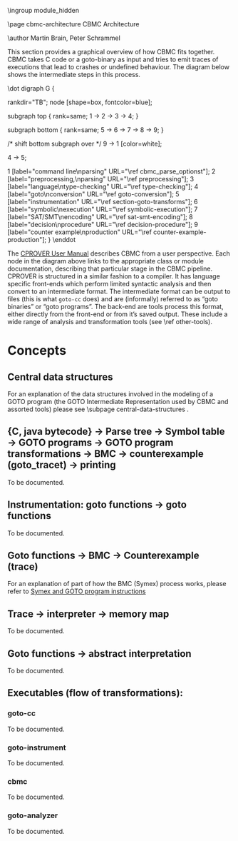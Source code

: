\ingroup module_hidden

\page cbmc-architecture CBMC Architecture

\author Martin Brain, Peter Schrammel

This section provides a graphical overview of how CBMC fits together.
CBMC takes C code or a goto-binary as input and tries to emit traces
of executions that lead to crashes or undefined behaviour. The diagram
below shows the intermediate steps in this process.

\dot
digraph G {

  rankdir="TB";
  node [shape=box, fontcolor=blue];

  subgraph top {
    rank=same;
    1 -> 2 -> 3 -> 4;
  }

  subgraph bottom {
    rank=same;
    5 -> 6 -> 7 -> 8 -> 9;
  }

  /* shift bottom subgraph over */
  9 -> 1 [color=white];

  4 -> 5;

  1 [label="command line\nparsing" URL="\ref cbmc_parse_optionst"];
  2 [label="preprocessing,\nparsing" URL="\ref preprocessing"];
  3 [label="language\ntype-checking" URL="\ref type-checking"];
  4 [label="goto\nconversion" URL="\ref goto-conversion"];
  5 [label="instrumentation" URL="\ref section-goto-transforms"];
  6 [label="symbolic\nexecution" URL="\ref symbolic-execution"];
  7 [label="SAT/SMT\nencoding" URL="\ref sat-smt-encoding"];
  8 [label="decision\nprocedure" URL="\ref decision-procedure"];
  9 [label="counter example\nproduction" URL="\ref counter-example-production"];
}
\enddot

The [CPROVER User Manual](http://www.cprover.org/cprover-manual/) describes
CBMC from a user perspective. Each node in the diagram above links to the
appropriate class or module documentation, describing that particular stage
in the CBMC pipeline.
CPROVER is structured in a similar fashion to a compiler. It has
language specific front-ends which perform limited syntactic analysis
and then convert to an intermediate format. The intermediate format can
be output to files (this is what `goto-cc` does) and are (informally)
referred to as “goto binaries” or “goto programs”. The back-end are
tools process this format, either directly from the front-end or from
it’s saved output. These include a wide range of analysis and
transformation tools (see \ref other-tools).

# Concepts

## Central data structures

For an explanation of the data structures involved in the modeling of a GOTO
program (the GOTO Intermediate Representation used by CBMC and assorted tools)
please see \subpage central-data-structures .

## {C, java bytecode} &rarr; Parse tree &rarr; Symbol table &rarr; GOTO programs &rarr; GOTO program transformations &rarr; BMC &rarr; counterexample (goto_tracet) &rarr; printing

To be documented.

## Instrumentation: goto functions &rarr; goto functions

To be documented.

## Goto functions &rarr; BMC &rarr; Counterexample (trace)

For an explanation of part of how the BMC (Symex) process works, please refer
to [Symex and GOTO program instructions](symex-instructions.md)

## Trace &rarr; interpreter &rarr; memory map

To be documented.

## Goto functions &rarr; abstract interpretation

To be documented.

## Executables (flow of transformations):

### goto-cc

To be documented.

### goto-instrument

To be documented.

### cbmc

To be documented.

### goto-analyzer

To be documented.
